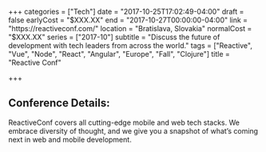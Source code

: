 +++
categories = ["Tech"]
date = "2017-10-25T17:02:49-04:00"
draft = false
earlyCost = "$XXX.XX"
end = "2017-10-27T00:00:00-04:00"
link = "https://reactiveconf.com/"
location = "Bratislava, Slovakia"
normalCost = "$XXX.XX"
series = ["2017-10"]
subtitle = "Discuss the future of development with tech leaders from across the world."
tags = ["Reactive", "Vue", "Node", "React", "Angular", "Europe", "Fall", "Clojure"]
title = "Reactive Conf"

+++


## Conference Details:

ReactiveConf covers all cutting-edge mobile and web tech stacks. We embrace diversity of thought, and we give you a snapshot of what’s coming next in web and mobile development.